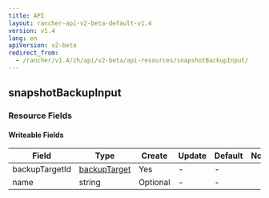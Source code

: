 ```yaml
---
title: API
layout: rancher-api-v2-beta-default-v1.4
version: v1.4
lang: en
apiVersion: v2-beta
redirect_from:
  - /rancher/v1.4/zh/api/v2-beta/api-resources/snapshotBackupInput/
---
```


## snapshotBackupInput



### Resource Fields

#### Writeable Fields

Field | Type | Create | Update | Default | Notes
---|---|---|---|---|---
backupTargetId | [backupTarget]({{site.baseurl}}/rancher/{{page.version}}/{{page.lang}}/api/{{page.apiVersion}}/api-resources/backupTarget/) | Yes | - | - | 
name | string | Optional | - | - | 



<br>
